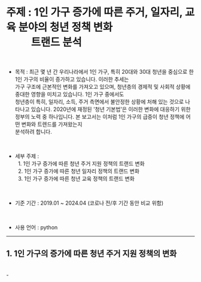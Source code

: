 # 주제 : 1인 가구 증가에 따른 주거, 일자리, 교육 분야의 청년 정책 변화 <br/> &nbsp; &nbsp;&nbsp;&nbsp; &nbsp; &nbsp; 트랜드 분석
<br/>

-  목적 : 최근 몇 년 간 우리나라에서 1인 가구, 특히 20대와 30대 청년을 중심으로 한 1인 가구의 비율이 증가하고 있습니다. 이러한 추세는 </br> 가구 구조에 근본적인 변화를 가져오고 있으며, 청년층의 경제적 및 사회적 상황에 중대한 영향을 미치고 있습니다. 1인 가구 중에서도 </br> 청년층이 특히, 일자리, 소득, 주거 측면에서 불안정한 상황에 처해 있는 것으로 나타나고 있습니다. 2020년에 재정된 '청년 기본법'은 이러한 변화에 대응하기 위한 정부의 노력 중 하나입니다. 본 보고서는 이처럼 1인 가구의 급증이 청년 정책에 어떤 변화와 트렌드를 가져왔는지 </br> 분석하려 합니다.
<br/>

- 세부 주제 : <br/>
  &nbsp; 1. 1인 가구 증가에 따른 청년 주거 지원 정책의 트랜드 변화 <br/>
  &nbsp; 2. 1인 가구 증가에 따른 청년 일자리 정책의 트랜드 변화<br/>
  &nbsp; 3. 1인 가구 증가에 따른 청년 교육 정책의 트랜드 변화 <br/>

<br/>

- 기준 기간 : 2019.01 ~ 2024.04 (코로나 전/후 기간 동안 비교 위함)
<br/>

- 사용 언어 : python

----------------------------------

## 1. 1인 가구의 증가에 따른 청년 주거 지원 정책의 변화
<br/>
-


